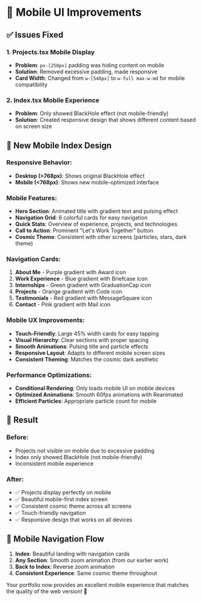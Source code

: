 # 📱 Mobile UI Improvements

## ✅ **Issues Fixed**

### **1. Projects.tsx Mobile Display**
- **Problem**: `px-[250px]` padding was hiding content on mobile
- **Solution**: Removed excessive padding, made responsive
- **Card Width**: Changed from `w-[540px]` to `w-full max-w-md` for mobile compatibility

### **2. Index.tsx Mobile Experience**
- **Problem**: Only showed BlackHole effect (not mobile-friendly)
- **Solution**: Created responsive design that shows different content based on screen size

## 🎨 **New Mobile Index Design**

### **Responsive Behavior:**
- **Desktop (>768px)**: Shows original BlackHole effect
- **Mobile (<768px)**: Shows new mobile-optimized interface

### **Mobile Features:**
- **Hero Section**: Animated title with gradient text and pulsing effect
- **Navigation Grid**: 6 colorful cards for easy navigation
- **Quick Stats**: Overview of experience, projects, and technologies
- **Call to Action**: Prominent "Let's Work Together" button
- **Cosmic Theme**: Consistent with other screens (particles, stars, dark theme)

### **Navigation Cards:**
1. **About Me** - Purple gradient with Award icon
2. **Work Experience** - Blue gradient with Briefcase icon
3. **Internships** - Green gradient with GraduationCap icon
4. **Projects** - Orange gradient with Code icon
5. **Testimonials** - Red gradient with MessageSquare icon
6. **Contact** - Pink gradient with Mail icon

### **Mobile UX Improvements:**
- **Touch-Friendly**: Large 45% width cards for easy tapping
- **Visual Hierarchy**: Clear sections with proper spacing
- **Smooth Animations**: Pulsing title and particle effects
- **Responsive Layout**: Adapts to different mobile screen sizes
- **Consistent Theming**: Matches the cosmic dark aesthetic

### **Performance Optimizations:**
- **Conditional Rendering**: Only loads mobile UI on mobile devices
- **Optimized Animations**: Smooth 60fps animations with Reanimated
- **Efficient Particles**: Appropriate particle count for mobile

## 🚀 **Result**

### **Before:**
- Projects not visible on mobile due to excessive padding
- Index only showed BlackHole (not mobile-friendly)
- Inconsistent mobile experience

### **After:**
- ✅ Projects display perfectly on mobile
- ✅ Beautiful mobile-first index screen
- ✅ Consistent cosmic theme across all screens
- ✅ Touch-friendly navigation
- ✅ Responsive design that works on all devices

## 📱 **Mobile Navigation Flow**
1. **Index**: Beautiful landing with navigation cards
2. **Any Section**: Smooth zoom animation (from our earlier work)
3. **Back to Index**: Reverse zoom animation
4. **Consistent Experience**: Same cosmic theme throughout

Your portfolio now provides an excellent mobile experience that matches the quality of the web version! 🌟